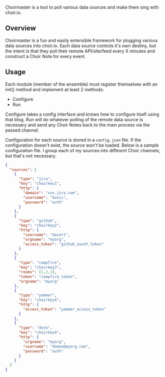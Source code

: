 Choirmaster is a tool to poll various data sources and make them sing with choir.io.

Overview
--------

Choirmaster is a fun and easily extensible framework for plugging various data sources
into choir.io. Each data source controls it's own destiny, but the intent is that they
poll their remote API/site/feed every X minutes and construct a Choir Note for every 
event. 

Usage
-----

Each module (member of the ensemble) must register themselves with an init() method and
implement at least 2 methods:
 - Configure
 - Run

Configure takes a config interface and knows how to configure itself using that blog.
Run will do whatever polling of the remote data source is necessary and send any 
Choir Notes back to the main process via the passed channel.

Configuration for each source is stored in a `config.json` file. If the configuration 
doesn't exist, the source won't be loaded. Below is a sample configuration file. 
I group each of my sources into different Choir channels, but that's not necessary.
```json
{
  "sources": [
    {
      "type": "jira",
      "key": "choirkey1",
      "http": {
        "domain": "xxx.jira.com",
        "username": "basic",
        "password": "auth"
      }
    },
    {
      "type": "github",
      "key": "choirkey2",
      "http": {
        "username": "dacort",
        "orgname": "myorg",
        "access_token": "github_oauth_token"
      }
    },
    {
      "type": "campfire",
      "key": "choirkey3",
      "rooms": [1,2,3],
      "token": "campfire_token",
      "orgname": "myorg"
    },
    {
      "type": "yammer",
      "key": "choirkey4",
      "http": {
        "access_token": "yammer_access_token"
      }
    },
    {
      "type": "desk",
      "key": "choirkey4",
      "http": {
        "orgname": "myorg",
        "username": "damon@myorg.com",
        "password": "auth"
      }
    }
  ]
}
```
